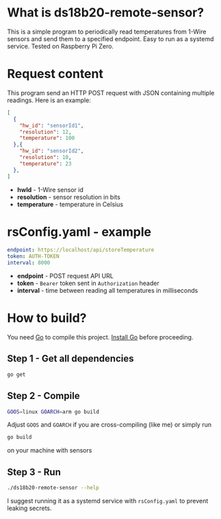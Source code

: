 # What is ds18b20-remote-sensor?
This is a simple program to periodically read temperatures from 1-Wire sensors and send them to a specified endpoint. Easy to run as a systemd service. Tested on Raspberry Pi Zero.

# Request content
This program send an HTTP POST request with JSON containing  multiple readings. Here is an example:
```json
[
  {
    "hw_id": "sensorId1",
    "resolution": 12,
    "temperature": 100
  },{
    "hw_id": "sensorId2",
    "resolution": 10,
    "temperature": 23
  },
]
```
- **hwId** - 1-Wire sensor id
- **resolution** - sensor resolution in bits
- **temperature** - temperature in Celsius

# rsConfig.yaml - example
```yaml
endpoint: https://localhost/api/storeTemperature
token: AUTH-TOKEN
interval: 8000
```
- **endpoint** - POST request API URL
- **token** - `Bearer` token sent in `Authorization` header
- **interval** - time between reading all temperatures in milliseconds

# How to build?
You need [Go](https://go.dev/) to compile this project. [Install Go](https://go.dev/doc/install) before proceeding.
## Step 1 - Get all dependencies
```bash
go get
```
## Step 2 - Compile
```bash
GOOS=linux GOARCH=arm go build
```
Adjust `GOOS` and `GOARCH` if you are cross-compiling (like me) or simply run
```bash
go build
```
on your machine with sensors
## Step 3 - Run
```bash
./ds18b20-remote-sensor --help
```
I suggest running it as a systemd service with `rsConfig.yaml` to prevent leaking secrets.